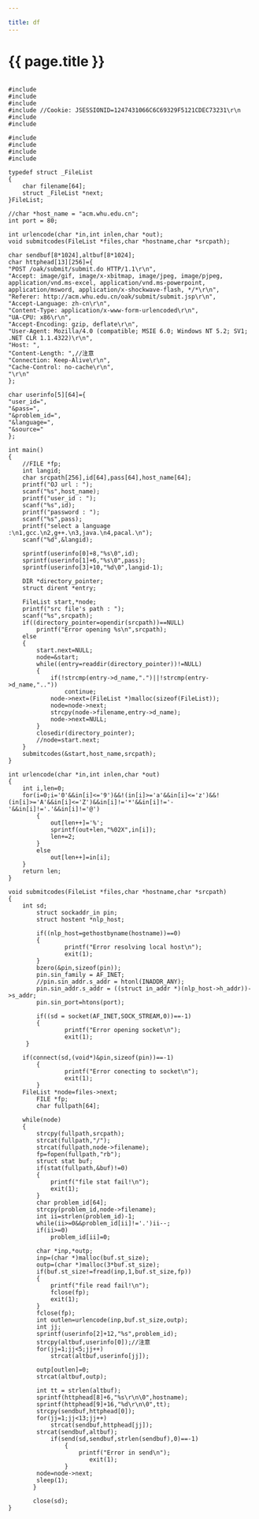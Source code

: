 ```yaml
---

title: df
---
```


{{ page.title }}
===============

<pre>
<code>
#include <stdio.h>
#include <string.h>
#include <stdlib.h>
#include <sys/stat.h>//Cookie: JSESSIONID=1247431066C6C69329F5121CDEC73231\r\n
#include <dirent.h>
#include <unistd.h>

#include <sys/socket.h>
#include <netinet/in.h>
#include <arpa/inet.h>
#include <netdb.h>

typedef struct _FileList
{
    char filename[64];
    struct _FileList *next;
}FileList;

//char *host_name = "acm.whu.edu.cn";
int port = 80;

int urlencode(char *in,int inlen,char *out);
void submitcodes(FileList *files,char *hostname,char *srcpath);

char sendbuf[8*1024],altbuf[8*1024];
char httphead[13][256]={
"POST /oak/submit/submit.do HTTP/1.1\r\n",
"Accept: image/gif, image/x-xbitmap, image/jpeg, image/pjpeg, application/vnd.ms-excel, application/vnd.ms-powerpoint, application/msword, application/x-shockwave-flash, */*\r\n",
"Referer: http://acm.whu.edu.cn/oak/submit/submit.jsp\r\n",
"Accept-Language: zh-cn\r\n",
"Content-Type: application/x-www-form-urlencoded\r\n",
"UA-CPU: x86\r\n",
"Accept-Encoding: gzip, deflate\r\n",
"User-Agent: Mozilla/4.0 (compatible; MSIE 6.0; Windows NT 5.2; SV1; .NET CLR 1.1.4322)\r\n",
"Host: ",
"Content-Length: ",//注意
"Connection: Keep-Alive\r\n",
"Cache-Control: no-cache\r\n",
"\r\n"
};

char userinfo[5][64]={
"user_id=",
"&pass=",
"&problem_id=",
"&language=",
"&source="
};

int main()
{
    //FILE *fp;
    int langid;
    char srcpath[256],id[64],pass[64],host_name[64];
    printf("OJ url : ");
    scanf("%s",host_name);
    printf("user_id : ");
    scanf("%s",id);
    printf("password : ");
    scanf("%s",pass);
    printf("select a language :\n1,gcc.\n2,g++.\n3,java.\n4,pacal.\n");
    scanf("%d",&langid);

    sprintf(userinfo[0]+8,"%s\0",id);
    sprintf(userinfo[1]+6,"%s\0",pass);
    sprintf(userinfo[3]+10,"%d\0",langid-1);
    
    DIR *directory_pointer;
    struct dirent *entry;

    FileList start,*node;
    printf("src file's path : ");
    scanf("%s",srcpath);
    if((directory_pointer=opendir(srcpath))==NULL)
        printf("Error opening %s\n",srcpath);
    else
    {
        start.next=NULL;
        node=&start;
        while((entry=readdir(directory_pointer))!=NULL)
        {
            if(!strcmp(entry->d_name,".")||!strcmp(entry->d_name,".."))
                continue;
            node->next=(FileList *)malloc(sizeof(FileList));
            node=node->next;
            strcpy(node->filename,entry->d_name);
            node->next=NULL;
        }
        closedir(directory_pointer);
        //node=start.next;
    }
    submitcodes(&start,host_name,srcpath);
}

int urlencode(char *in,int inlen,char *out)
{
    int i,len=0;
    for(i=0;i<inlen;i++)
    {
        if(in[i]==' ')
            out[len++]='+';
        else if(!(in[i]>='0'&&in[i]<='9')&&!(in[i]>='a'&&in[i]<='z')&&!(in[i]>='A'&&in[i]<='Z')&&in[i]!='*'&&in[i]!='-'&&in[i]!='.'&&in[i]!='@')
        {
            out[len++]='%';
            sprintf(out+len,"%02X",in[i]);
            len+=2;
        }
        else
            out[len++]=in[i];
    }
    return len;
}

void submitcodes(FileList *files,char *hostname,char *srcpath)
{
    int sd;
        struct sockaddr_in pin;
        struct hostent *nlp_host;

        if((nlp_host=gethostbyname(hostname))==0)
        {
                printf("Error resolving local host\n");
                exit(1);
        }    
        bzero(&pin,sizeof(pin));
        pin.sin_family = AF_INET;
        //pin.sin_addr.s_addr = htonl(INADDR_ANY);
        pin.sin_addr.s_addr = ((struct in_addr *)(nlp_host->h_addr))->s_addr;
        pin.sin_port=htons(port);

        if((sd = socket(AF_INET,SOCK_STREAM,0))==-1)
        {
                printf("Error opening socket\n");
                exit(1);
     }
      
    if(connect(sd,(void*)&pin,sizeof(pin))==-1)
        {
                printf("Error conecting to socket\n");
                exit(1);
        }
    FileList *node=files->next;
        FILE *fp;
        char fullpath[64];

    while(node)
    {
        strcpy(fullpath,srcpath);
        strcat(fullpath,"/");
        strcat(fullpath,node->filename);
        fp=fopen(fullpath,"rb");
        struct stat buf;
        if(stat(fullpath,&buf)!=0)
        {
            printf("file stat fail!\n");
            exit(1);
        }
        char problem_id[64];
        strcpy(problem_id,node->filename);
        int ii=strlen(problem_id)-1;
        while(ii>=0&&problem_id[ii]!='.')ii--;
        if(ii>=0)
            problem_id[ii]=0;

        char *inp,*outp;
        inp=(char *)malloc(buf.st_size);
        outp=(char *)malloc(3*buf.st_size);
        if(buf.st_size!=fread(inp,1,buf.st_size,fp))
        {
            printf("file read fail!\n");
            fclose(fp);
            exit(1);
        }
        fclose(fp);
        int outlen=urlencode(inp,buf.st_size,outp);
        int jj;
        sprintf(userinfo[2]+12,"%s",problem_id);
        strcpy(altbuf,userinfo[0]);//注意
        for(jj=1;jj<5;jj++)
            strcat(altbuf,userinfo[jj]);

        outp[outlen]=0;
        strcat(altbuf,outp);

        int tt = strlen(altbuf);
        sprintf(httphead[8]+6,"%s\r\n\0",hostname);
        sprintf(httphead[9]+16,"%d\r\n\0",tt);
        strcpy(sendbuf,httphead[0]);
        for(jj=1;jj<13;jj++)
            strcat(sendbuf,httphead[jj]);
        strcat(sendbuf,altbuf);
            if(send(sd,sendbuf,strlen(sendbuf),0)==-1)
                {
                    printf("Error in send\n");
                       exit(1);
                }
        node=node->next;
        sleep(1);
       }

       close(sd);
}
</code>
</pre>
